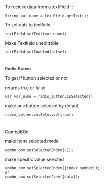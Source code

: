 #

To recieve data from a textField ::

```
String var_name = textField.getText();
```

To set data to textfield ::

```
textField.setText(var_name);
```

Make Textfield unedittable

```
textField.setEnabled(false);
```

#
Radio Button

To get if button selected or not

returns true or false
```
var var_name = radio_button.isSelected()
```

make one button selected by default

```
radio_button.setSelected(true);
```

#

ComboBOx

make none selected mode
```
combo_box.setSelectedIndex(-1);
```

make specific value selected
```
combo_box.setSelectedIndex({index number});
or
combo_box.setSelectedItem({data});
